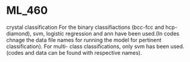 # ML_460
crystal classification
For the binary classifiactions (bcc-fcc and hcp-diamond), svm, logistic regression and ann have been used.(In codes chnage the data file names for running the model for pertinent classification).
For multi- class classifications, only svm has been used. (codes and data can be found with respective names).

